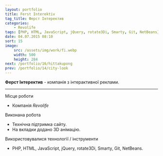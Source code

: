 ```yaml
---
layout: portfolio
title: Ferst Interektiv
tag_title: Ферст Інтеректив
categories:
    - Revolife
tags: [PHP, HTML, JavaScript, jQuery, rotate3Di, Smarty, Git, NetBeans]
date: 04.07.2015 08:10
sort: 15
image: 
    src: /assets/img/work/fi.webp 
    width: 500
    height: 284
next: /portfolio/16/hittakupong
prev: /portfolio/14/city-look
---
```


**Ферст Інтеректив** - компанія з інтерактивної реклами.

---

Місце роботи

* Компанія _Revolife_

Виконана робота

* Технічна підтримка сайту.
* На вкладки додано 3D анімацію.

Використовувалися технології / інструменти

* PHP, HTML, JavaScript, jQuery, rotate3Di, Smarty, Git, NetBeans.
